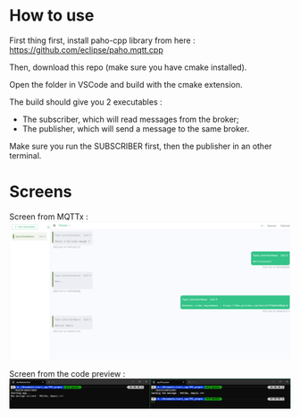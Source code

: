# How to use
First thing first, install paho-cpp library from here : https://github.com/eclipse/paho.mqtt.cpp

Then, download this repo (make sure you have cmake installed).

Open the folder in VSCode and build with the cmake extension.

The build should give you 2 executables :
- The subscriber, which will read messages from the broker;
- The publisher, which will send a message to the same broker.

Make sure you run the SUBSCRIBER first, then the publisher in an other terminal.

# Screens
Screen from MQTTx :
![Screen from MQTTx](screens/MQTTX.png "MQTTX Screen")

Screen from the code preview :
![Working code preview](screens/MQTT_part2.png "Working code preview")